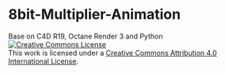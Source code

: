 # 8bit-Multiplier-Animation
Base on C4D R19, Octane Render 3 and Python<br />
<a rel="license" href="http://creativecommons.org/licenses/by-nc-nd/4.0/">
<img alt="Creative Commons License" style="border-width:0" src="https://i.creativecommons.org/l/by-nc-nd/4.0/88x31.png" /></a><br />
This work is licensed under a 
<a rel="license" href="https://creativecommons.org/licenses/by-nc-nd/4.0/">Creative Commons Attribution 4.0 International License</a>.
